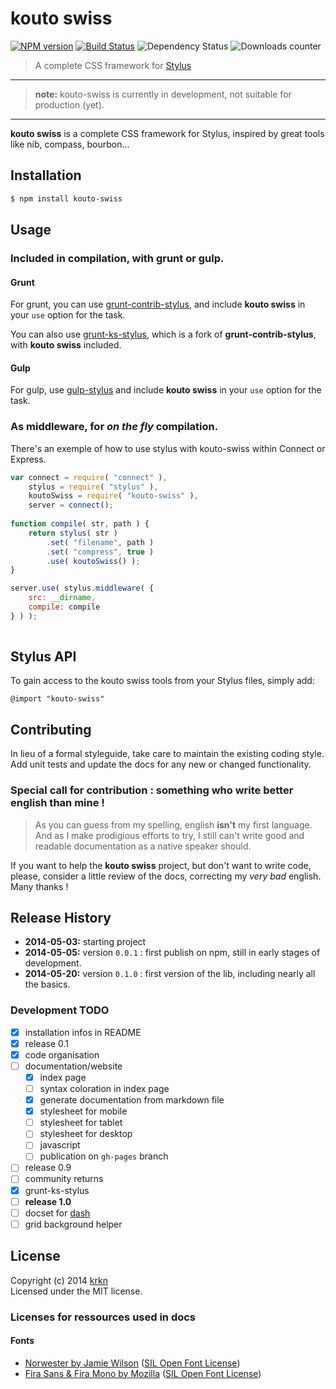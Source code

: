 # kouto swiss

[![NPM version](http://img.shields.io/npm/v/kouto-swiss.svg)](https://www.npmjs.org/package/kouto-swiss) [![Build Status](http://img.shields.io/travis/krkn/kouto-swiss.svg)](https://travis-ci.org/krkn/kouto-swiss) ![Dependency Status](https://david-dm.org/krkn/kouto-swiss.svg) ![Downloads counter](http://img.shields.io/npm/dm/kouto-swiss.svg)

> A complete CSS framework for [Stylus](http://learnboost.github.io/stylus/)

* * *

> **note:** kouto-swiss is currently in development, not suitable for production (yet).

* * *

**kouto swiss** is a complete CSS framework for Stylus, inspired by great tools like nib, compass, bourbon…

## Installation

```bash
$ npm install kouto-swiss
```

## Usage

### Included in compilation, with grunt or gulp.

#### Grunt

For grunt, you can use [grunt-contrib-stylus](https://www.npmjs.org/package/grunt-contrib-stylus), and include **kouto swiss** in your `use` option for the task.

You can also use [grunt-ks-stylus](https://www.npmjs.org/package/grunt-ks-stylus), which is a fork of **grunt-contrib-stylus**, with **kouto swiss** included.

#### Gulp

For gulp, use [gulp-stylus](https://www.npmjs.org/package/gulp-stylus) and include **kouto swiss** in your `use` option for the task.

### As middleware, for *on the fly* compilation.

There's an exemple of how to use stylus with kouto-swiss within Connect or Express.

```javascript
var connect = require( "connect" ),
    stylus = require( "stylus" ),
    koutoSwiss = require( "kouto-swiss" ),
    server = connect();
    
function compile( str, path ) {
    return stylus( str )
        .set( "filename", path )
        .set( "compress", true )
        .use( koutoSwiss() );
}

server.use( stylus.middleware( {
    src: __dirname,
    compile: compile
} ) );
    
```

## Stylus API

To gain access to the kouto swiss tools from your Stylus files, simply add:

```stylus
@import "kouto-swiss"
```

## Contributing

In lieu of a formal styleguide, take care to maintain the existing coding style.  
Add unit tests and update the docs for any new or changed functionality.

### Special call for contribution : something who write better english than mine !

> As you can guess from my spelling, english **isn't** my first language. And as I make prodigious efforts to try, I still can't write good and readable documentation as a native speaker should.

If you want to help the **kouto swiss** project, but don't want to write code, please, consider a little review of the docs, correcting my *very bad* english.  
Many thanks !

## Release History

- **2014-05-03:** starting project
- **2014-05-05:** version `0.0.1` : first publish on npm, still in early stages of development.
- **2014-05-20:** version `0.1.0` : first version of the lib, including nearly all the basics.

### Development TODO

- [x] installation infos in README
- [x] release 0.1
- [x] code organisation
- [ ] documentation/website
    - [x] index page
    - [ ] syntax coloration in index page
    - [x] generate documentation from markdown file
    - [x] stylesheet for mobile
    - [ ] stylesheet for tablet
    - [ ] stylesheet for desktop
    - [ ] javascript
    - [ ] publication on `gh-pages` branch
- [ ] release 0.9
- [ ] community returns
- [x] grunt-ks-stylus
- [ ] **release 1.0**
- [ ] docset for [dash](http://kapeli.com/dash)
- [ ] grid background helper

## License

Copyright (c) 2014 [krkn](http://krkn.be)  
Licensed under the MIT license.

### Licenses for ressources used in docs

#### Fonts

* [Norwester by Jamie Wilson](http://jamiewilson.io/norwester/) ([SIL Open Font License](http://scripts.sil.org/OFL))
* [Fira Sans & Fira Mono by Mozilla](https://www.mozilla.org/en-US/styleguide/products/firefox-os/typeface/) ([SIL Open Font License](http://scripts.sil.org/OFL))
